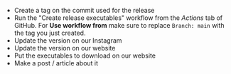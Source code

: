 - Create a tag on the commit used for the release
- Run the "Create release executables" workflow from the *Actions* tab of GitHub. For **Use workflow from** make sure to replace `Branch: main` with the tag you just created.
- Update the version on our Instagram
- Update the version on our website
- Put the executables to download on our website
- Make a post / article about it